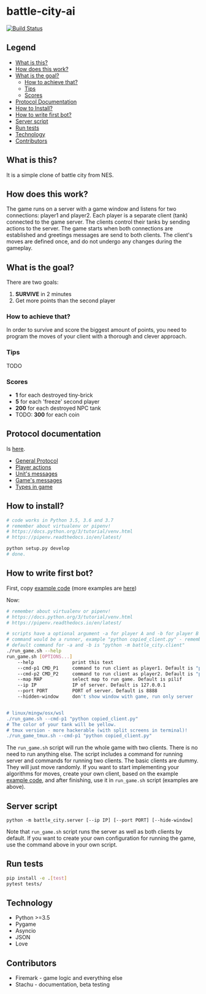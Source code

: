 # battle-city-ai
[![Build Status](https://travis-ci.org/firemark/battle-city-ai.svg?branch=master)](https://travis-ci.org/firemark/battle-city-ai)

## Legend

- [What is this?](#what-is-this)
- [How does this work?](#how-does-this-work)
- [What is the goal?](#what-is-the-goal)
  - [How to achieve that?](#how-to-achieve-that)
  - [Tips](#tips)
  - [Scores](#scores)
- [Protocol Documentation](#protocol-documentation)
- [How to Install?](#how-to-install)
- [How to write first bot?](#how-to-write-first-bot)
- [Server script](#server-script)
- [Run tests](#run-tests)
- [Technology](#technology)
- [Contributors](#contributors)


## What is this?

It is a simple clone of battle city from NES.

## How does this work?
The game runs on a server with a game window and listens for two connections: player1 and player2.
Each player is a separate client (tank) connected to the game server. The clients control their tanks 
by sending actions to the server. The game starts when both connections are established and 
greetings messages are send to both clients. The client's moves are defined once, and do not 
undergo any changes during the gameplay.

## What is the goal?

There are two goals:

1. **SURVIVE** in 2 minutes
2. Get more points than the second player

### How to achieve that?
In order to survive and score the biggest amount of points, you need to program the moves 
of your client with a thorough and clever approach. 


### Tips

TODO

### Scores

* **1** for each destroyed tiny-brick
* **5** for each 'freeze' second player
* **200** for each destroyed NPC tank
* TODO: **300** for each coin

## Protocol documentation

Is [here](docs/).

* [General Protocol](docs/protocol.md)
* [Player actions](docs/actions.md)
* [Unit's messages](docs/units.md)
* [Game's messages](docs/game.md)
* [Types in game](docs/types.md)

## How to install?

```sh
# code works in Python 3.5, 3.6 and 3.7
# remember about virtualenv or pipenv!
# https://docs.python.org/3/tutorial/venv.html
# https://pipenv.readthedocs.io/en/latest/

python setup.py develop
# done.
```

## How to write first bot?

First, copy [example code](battle_city/client.py)
(more examples are [here](battle_city/examples/))

Now:

```sh
# remember about virtualenv or pipenv!
# https://docs.python.org/3/tutorial/venv.html
# https://pipenv.readthedocs.io/en/latest/

# scripts have a optional argument -a for player A and -b for player B
# command would be a runner, example "python copied_client.py" - remember about command (python, nodejs, ruby or something else) to run your script!!
# default command for -a and -b is "python -m battle_city.client"
./run_game.sh --help
run_game.sh [OPTIONS...]
    --help              print this text
    --cmd-p1 CMD_P1     command to run client as player1. Default is "python -m battle_city.client"
    --cmd-p2 CMD_P2     command to run client as player2. Default is "python -m battle_city.client"
    --map MAP           select map to run game. Default is pilif
    --ip IP             IP of server. Default is 127.0.0.1
    --port PORT         PORT of server. Default is 8888
    --hidden-window     don't show window with game, run only server


# linux/mingw/osx/wsl
./run_game.sh --cmd-p1 "python copied_client.py"
# The color of your tank will be yellow.
# tmux version - more hackerable (with split screens in terminal)!
./run_game_tmux.sh --cmd-p1 "python copied_client.py"
```

The `run_game.sh` script will run the whole game with two clients. There is no need to run anything else.
The script includes a command for running server and commands for running two clients. The basic clients are dummy.
They will just move randomly.
If you want to start implementing your algorithms for moves, create your own
client, based on the example [example code](battle_city/client.py), and after finishing, 
use it in `run_game.sh` script (examples are above).

## Server script

```
python -m battle_city.server [--ip IP] [--port PORT] [--hide-window]
```

Note that `run_game.sh` script runs the server as well as both clients by default.
If you want to create your own configuration for running the game, use the command above 
in your own script.

## Run tests

```sh
pip install -e .[test]
pytest tests/
```

## Technology

* Python >=3.5
* Pygame
* Asyncio
* JSON
* Love

## Contributors

* Firemark - game logic and everything else
* Stachu - documentation, beta testing

